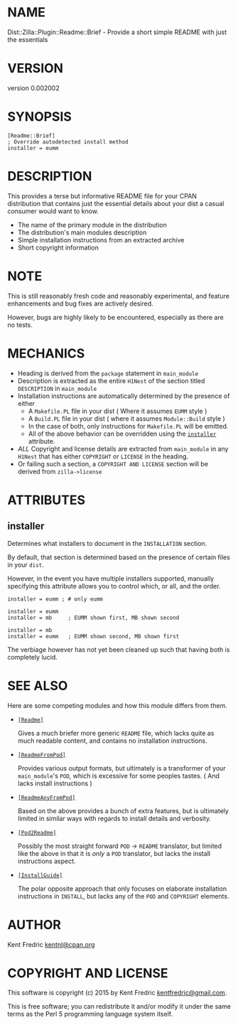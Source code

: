 # NAME

Dist::Zilla::Plugin::Readme::Brief - Provide a short simple README with just the essentials

# VERSION

version 0.002002

# SYNOPSIS

    [Readme::Brief]
    ; Override autodetected install method
    installer = eumm

# DESCRIPTION

This provides a terse but informative README file for your CPAN distribution
that contains just the essential details about your dist a casual consumer would want to know.

- The name of the primary module in the distribution
- The distribution's main modules description
- Simple installation instructions from an extracted archive
- Short copyright information

# NOTE

This is still reasonably fresh code and reasonably experimental, and feature enhancements and bug fixes
are actively desired.

However, bugs are highly likely to be encountered, especially as there are no tests.

# MECHANICS

- Heading is derived from the `package` statement in `main_module`
- Description is extracted as the entire `H1Nest` of the section titled `DESCRIPTION` in `main_module`
- Installation instructions are automatically determined by the presence of either
    - A `Makefile.PL` file in your dist ( Where it assumes `EUMM` style )
    - A `Build.PL` file in your dist ( where it assumes `Module::Build` style )
    - In the case of both, only instructions for `Makefile.PL` will be emitted.
    - All of the above behavior can be overridden using the [`installer`](#installer) attribute.
- _ALL_ Copyright and license details are extracted from `main_module` in any `H1Nest` that has either `COPYRIGHT` or `LICENSE` in the heading.
- Or failing such a section, a `COPYRIGHT AND LICENSE` section will be derived from `zilla->license`

# ATTRIBUTES

## installer

Determines what installers to document in the `INSTALLATION` section.

By default, that section is determined based on the presence of certain
files in your `dist`.

However, in the event you have multiple installers supported, manually specifying
this attribute allows you to control which, or all, and the order.

    installer = eumm ; # only eumm

    installer = eumm
    installer = mb     ; EUMM shown first, MB shown second

    installer = mb
    installer = eumm   ; EUMM shown second, MB shown first

The verbiage however has not yet been cleaned up such that having both is completely lucid.

# SEE ALSO

Here are some competing modules and how this module differs from them.

- [`[Readme]`](https://metacpan.org/pod/Dist::Zilla::Plugin::Readme)

    Gives a much briefer more generic `README` file, which lacks quite as much readable content,
    and contains no installation instructions.

- [`[ReadmeFromPod]`](https://metacpan.org/pod/Dist::Zilla::Plugin::ReadmeFromPod)

    Provides various output formats, but ultimately is a transformer of your `main_module`'s `POD`,
    which is excessive for some peoples tastes. ( And lacks install instructions )

- [`[ReadmeAnyFromPod]`](https://metacpan.org/pod/Dist::Zilla::Plugin::ReadmeAnyFromPod)

    Based on the above provides a bunch of extra features, but is ultimately limited
    in similar ways with regards to install details and verbosity.

- [`[Pod2Readme]`](https://metacpan.org/pod/Dist::Zilla::Plugin::Pod2Readme)

    Possibly the most straight forward `POD` → `README` translator, but limited like the above
    in that it is _only_ a `POD` translator, but lacks the install instructions aspect.

- [`[InstallGuide]`](https://metacpan.org/pod/Dist::Zilla::Plugin::InstallGuide)

    The polar opposite approach that only focuses on elaborate installation instructions in `INSTALL`,
    but lacks any of the `POD` and `COPYRIGHT` elements.

# AUTHOR

Kent Fredric <kentnl@cpan.org>

# COPYRIGHT AND LICENSE

This software is copyright (c) 2015 by Kent Fredric <kentfredric@gmail.com>.

This is free software; you can redistribute it and/or modify it under
the same terms as the Perl 5 programming language system itself.
